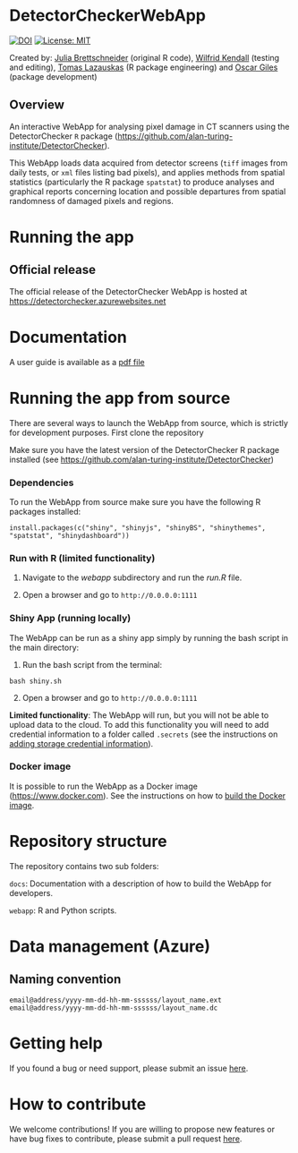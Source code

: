 # DetectorCheckerWebApp

[![DOI](https://zenodo.org/badge/147701683.svg)](https://zenodo.org/badge/latestdoi/147701683)
[![License: MIT](https://img.shields.io/badge/License-MIT-yellow.svg)](https://opensource.org/licenses/MIT)

Created by: [Julia Brettschneider](https://github.com/ejulia17) (original R code), [Wilfrid Kendall](https://github.com/WilfridSKendall) (testing and editing),
[Tomas Lazauskas](https://github.com/tomaslaz) (R package engineering) and [Oscar Giles](https://github.com/OscartGiles) (package development)

## Overview

An interactive WebApp for analysing pixel damage in CT scanners using the DetectorChecker `R` package (https://github.com/alan-turing-institute/DetectorChecker).

This WebApp loads data acquired from detector screens (`tiff` images from daily tests, or `xml` files listing bad pixels), and applies methods from spatial statistics (particularly the R package `spatstat`) to produce analyses and graphical reports concerning location and possible departures from spatial randomness of damaged pixels and regions.

# Running the app

## Official release

The official release of the DetectorChecker WebApp is hosted at https://detectorchecker.azurewebsites.net

<!-- ## Development Release

A development version of the WebApp is hosted at https://detectorcheckerdev.azurewebsites.net

This is strictly for development purposes and should not be used by end users. -->

# Documentation
A user guide is available as a [pdf file](docs/files/WebApp_user_docs/detectorCheckerManual-WSK_JAB2.pdf)


# Running the app from source

There are several ways to launch the WebApp from source, which is strictly for development purposes. First clone the repository

Make sure you have the latest version of the DetectorChecker R package installed (see https://github.com/alan-turing-institute/DetectorChecker)

### Dependencies

To run the WebApp from source make sure you have the following R packages installed:

```
install.packages(c("shiny", "shinyjs", "shinyBS", "shinythemes", "spatstat", "shinydashboard"))
```

### Run with R (limited functionality)

1. Navigate to the *webapp* subdirectory and run the *run.R* file.

2. Open a browser and go to `http://0.0.0.0:1111`

### Shiny App (running locally)

The WebApp can be run as a shiny app simply by running the bash script in the main directory:

1. Run the bash script from the terminal:

 ```bash shiny.sh```

2. Open a browser and go to `http://0.0.0.0:1111`

**Limited functionality**: The WebApp will run, but you will not be able to upload data to the cloud. To add this functionality you will need to add credential information to a folder called `.secrets` (see the instructions on [adding storage credential information](/docs/files/Developer_Docs/build_webapp_container.md)).


### Docker image

It is possible to run the WebApp as a Docker image (https://www.docker.com). See the instructions on how to [build the Docker image](/docs/files/Developer_Docs/build_webapp_container.md).


# Repository structure

The repository contains two sub folders:

`docs`: Documentation with a description of how to build the WebApp for developers.

`webapp`: R and Python scripts.

# Data management (Azure)

## Naming convention

```
email@address/yyyy-mm-dd-hh-mm-ssssss/layout_name.ext
email@address/yyyy-mm-dd-hh-mm-ssssss/layout_name.dc
```

# Getting help

If you found a bug or need support, please submit an issue [here](https://github.com/alan-turing-institute/DetectorCheckerWebApp/issues/new).

# How to contribute

We welcome contributions! If you are willing to propose new features or have bug fixes to contribute, please submit a pull request [here](https://github.com/alan-turing-institute/DetectorCheckerWebApp/pulls).

